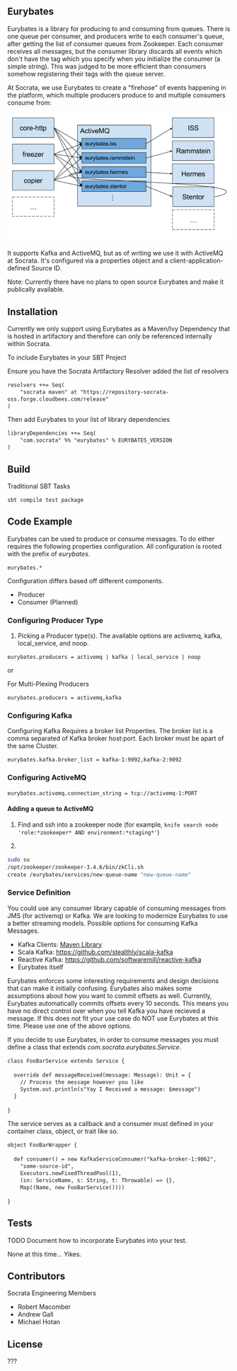 ## Eurybates

Eurybates is a library for producing to and consuming from queues. There is one queue per consumer, and producers write to each consumer's queue, after getting the list of consumer queues from Zookeeper. Each consumer receives all messages, but the consumer library discards all events which don't have the tag which you specify when you initialize the consumer (a simple string). This was judged to be more efficient than consumers somehow registering their tags with the queue server.

At Socrata, we use Eurybates to create a "firehose" of events happening in the platform, which multiple producers produce to and multiple consumers consume from:

![image](diagrams/Eurybates.png)

<!---
At the top of the file there should be a short introduction and/ or overview that explains **what** the project is. This description should match descriptions added for package managers (Gemspec, package.json, etc.)
-->

It supports Kafka and ActiveMQ, but as of writing we use it with ActiveMQ at Socrata. It's configured via a properties object and a client-application-defined Source ID.

Note: Currently there have no plans to open source Eurybates and make it publically available.


## Installation

<!---
Provide code examples and explanations of how to get the project.
-->

Currently we only support using Eurybates as a Maven/Ivy Dependency that is hosted in artifactory and therefore can only be
  referenced internally within Socrata.

To include Eurybates in your SBT Project

Ensure you have the Socrata Artifactory Resolver added the list of resolvers

```
resolvers ++= Seq(
    "socrata maven" at "https://repository-socrata-oss.forge.cloudbees.com/release"
)
```

Then add Eurybates to your list of library dependencies

```
libraryDependencies ++= Seq(
    "com.socrata" %% "eurybates" % EURYBATES_VERSION
)
```

## Build

<!---
Provide an example of how to build this project.

```
# Command(s) for how to build your project.
```
-->

Traditional SBT Tasks

```
sbt compile test package
```

## Code Example

<!---
Show what the library does as concisely as possible, developers should be able to figure out **how** your project solves their
problem by looking at the code example. Make sure the API you are showing off is obvious, and that your code is short and concise.
-->

Eurybates can be used to produce or consume messages.  To do either requires the following properties configuration.  All configuration
  is rooted with the prefix of *eurybates*.

```
eurybates.*
```

Configuration differs based off different components.

* Producer
* Consumer (Planned)

### Configuring Producer Type

1. Picking a Producer type(s).  The available options are activemq, kafka, local_service, and noop.

```
eurybates.producers = activemq | kafka | local_service | noop
```

or

For Multi-Plexing Producers
```
eurybates.producers = activemq,kafka
```

### Configuring Kafka

Configuring Kafka Requires a broker list Properties.  The broker list is a comma separated of Kafka broker host:port.  Each
  broker must be apart of the same Cluster.
```
eurybates.kafka.broker_list = kafka-1:9092,kafka-2:9092
```

### Configuring ActiveMQ

```
eurybates.activemq.connection_string = tcp://activemq-1:PORT
```

#### Adding a queue to ActiveMQ

1. Find and ssh into a zookeeper node (for example, `knife search node 'role:*zookeeper* AND environment:*staging*'`)

2.
```bash
sudo su
/opt/zookeeper/zookeeper-3.4.6/bin/zkCli.sh
create /eurybates/services/new-queue-name "new-queue-name"
```

### Service Definition

You could use any consumer library capable of consuming messages from JMS (for activemq) or Kafka.  We are looking
 to modernize Eurybates to use a better streaming models. Possible options for consuming Kafka Messages.

* Kafka Clients: [Maven Library](http://search.maven.org/#artifactdetails%7Corg.apache.kafka%7Ckafka-clients%7C0.8.2.2%7Cjar)
* Scala Kafka: https://github.com/stealthly/scala-kafka
* Reactive Kafka: https://github.com/softwaremill/reactive-kafka
* Eurybates itself

Eurybates enforces some interesting requirements and design decisions that can make it initially confusing.  Eurybates
also makes some assumptions about how you want to commit offsets as well.  Currently, Eurybates automatically
commits offsets every 10 seconds.  This means you have no direct control over when you tell Kafka you have recieved a
message.  If this does not fit your use case do NOT use Eurybates at this time.  Please use one of the above options.

If you decide to use Eurybates, in order to consume messages you must define a class that extends *com.socrata.eurybates.Service*.

```
class FooBarService extends Service {

  override def messageReceived(message: Message): Unit = {
    // Process the message however you like
    System.out.println(s"Yay I Received a message: $message")
  }

}
```

The service serves as a callback and a consumer must defined in your container class, object, or trait like so.

```
object FooBarWrapper {

  def consumer() = new KafkaServiceConsumer("kafka-broker-1:9062",
    "some-source-id",
    Executors.newFixedThreadPool(1),
    (sn: ServiceName, s: String, t: Throwable) => {},
    Map((Name, new FooBarService())))

}
```

<!---
## API Reference

Depending on the size of the project, if it is small and simple enough the reference docs can be added to the README.
For medium size to larger projects it is important to at least provide a link to where the API reference docs live.
-->

## Tests

TODO Document how to incorporate Eurybates into your test.

<!---
Describe and show how to run the tests with code examples.

```
# Command(s) for how to test your project.
```
-->

None at this time... Yikes.

## Contributors

<!---
Let people know how they can dive into the project, include important links to things like issue trackers, irc, twitter accounts if applicable.
-->

Socrata Engineering Members
* Robert Macomber
* Andrew Gall
* Michael Hotan

## License

<!---
A short snippet describing the license (MIT, Apache, etc.)
-->

???
